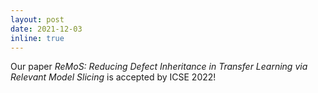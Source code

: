 ```yaml
---
layout: post
date: 2021-12-03
inline: true
---
```


Our paper *ReMoS: Reducing Defect Inheritance in Transfer Learning via Relevant Model Slicing* is accepted by ICSE 2022!